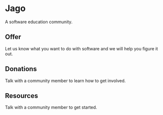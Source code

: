 # Jago

A software education community.

## Offer

Let us know what you want to do with software and we will help you figure it out.

## Donations

Talk with a community member to learn how to get involved.

## Resources

Talk with a community member to get started.
